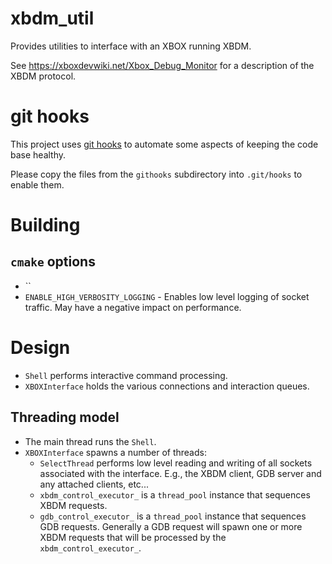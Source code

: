 # xbdm_util

Provides utilities to interface with an XBOX running XBDM.

See https://xboxdevwiki.net/Xbox_Debug_Monitor for a description of the XBDM protocol.


# git hooks

This project uses [git hooks](https://git-scm.com/book/en/v2/Customizing-Git-Git-Hooks)
to automate some aspects of keeping the code base healthy.

Please copy the files from the `githooks` subdirectory into `.git/hooks` to
enable them.

# Building

## `cmake` options

* ``
* `ENABLE_HIGH_VERBOSITY_LOGGING` - Enables low level logging of socket traffic. May have a negative impact on performance.

# Design

* `Shell` performs interactive command processing. 
* `XBOXInterface` holds the various connections and interaction queues.  

## Threading model

* The main thread runs the `Shell`.
* `XBOXInterface` spawns a number of threads:
    * `SelectThread` performs low level reading and writing of all sockets associated with the interface. E.g., the
      XBDM client, GDB server and any attached clients, etc...
    * `xbdm_control_executor_` is a `thread_pool` instance that sequences XBDM requests.
    * `gdb_control_executor_` is a `thread_pool` instance that sequences GDB requests. Generally a GDB request will 
      spawn one or more XBDM requests that will be processed by the `xbdm_control_executor_`.

